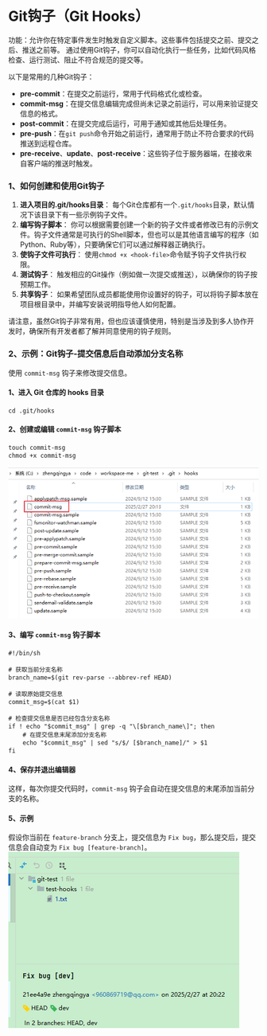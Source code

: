 # Git钩子（Git Hooks）

功能：允许你在特定事件发生时触发自定义脚本。这些事件包括提交之前、提交之后、推送之前等。
通过使用Git钩子，你可以自动化执行一些任务，比如代码风格检查、运行测试、阻止不符合规范的提交等。

以下是常用的几种Git钩子：

- **pre-commit**：在提交之前运行，常用于代码格式化或检查。
- **commit-msg**：在提交信息编辑完成但尚未记录之前运行，可以用来验证提交信息的格式。
- **post-commit**：在提交完成后运行，可用于通知或其他后处理任务。
- **pre-push**：在`git push`命令开始之前运行，通常用于防止不符合要求的代码推送到远程仓库。
- **pre-receive**、**update**、**post-receive**：这些钩子位于服务器端，在接收来自客户端的推送时触发。

### 1、如何创建和使用Git钩子

1. **进入项目的.git/hooks目录**：
   每个Git仓库都有一个`.git/hooks`目录，默认情况下该目录下有一些示例钩子文件。
2. **编写钩子脚本**：
   你可以根据需要创建一个新的钩子文件或者修改已有的示例文件。钩子文件通常是可执行的Shell脚本，但也可以是其他语言编写的程序（如Python、Ruby等），只要确保它们可以通过解释器正确执行。
3. **使钩子文件可执行**：
   使用`chmod +x <hook-file>`命令赋予钩子文件执行权限。
4. **测试钩子**：
   触发相应的Git操作（例如做一次提交或推送），以确保你的钩子按预期工作。
5. **共享钩子**：
   如果希望团队成员都能使用你设置好的钩子，可以将钩子脚本放在项目根目录中，并编写安装说明指导他人如何配置。

请注意，虽然Git钩子非常有用，但也应该谨慎使用，特别是当涉及到多人协作开发时，确保所有开发者都了解并同意使用的钩子规则。

### 2、示例：Git钩子-提交信息后自动添加分支名称

使用 `commit-msg` 钩子来修改提交信息。

#### 1、进入 Git 仓库的 hooks 目录

```shell
cd .git/hooks
```

#### 2、创建或编辑 `commit-msg` 钩子脚本

```shell
touch commit-msg
chmod +x commit-msg
```

![](./images/23-Git钩子-提交时自动追加分支名称-1740658899551.png)


#### 3、编写 `commit-msg` 钩子脚本

```shell
#!/bin/sh

# 获取当前分支名称
branch_name=$(git rev-parse --abbrev-ref HEAD)

# 读取原始提交信息
commit_msg=$(cat $1)

# 检查提交信息是否已经包含分支名称
if ! echo "$commit_msg" | grep -q "\[$branch_name\]"; then
    # 在提交信息末尾添加分支名称
    echo "$commit_msg" | sed "s/$/ [$branch_name]/" > $1
fi
```

#### 4、保存并退出编辑器

这样，每次你提交代码时，`commit-msg` 钩子会自动在提交信息的末尾添加当前分支的名称。

#### 5、示例

假设你当前在 `feature-branch` 分支上，提交信息为 `Fix bug`，那么提交后，提交信息会自动变为 `Fix bug [feature-branch]`。
![](./images/23-Git钩子-提交时自动追加分支名称-1740658972883.png)

